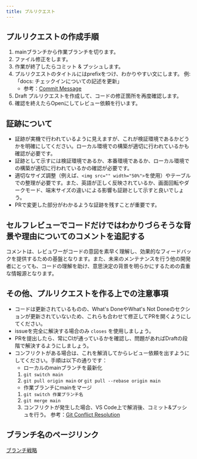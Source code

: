 ```yaml
---
title: プルリクエスト
---
```


## プルリクエストの作成手順

1. mainブランチから作業ブランチを切ります。
1. ファイル修正をします。
1. 作業が終了したらコミット & プッシュします。
1. プルリクエストのタイトルにはprefixをつけ、わかりやすい文にします。
例: 「docs: チェックインについての記述を更新」
   - 参考：[Commit Message](/engineering/git)
1. Draft プルリクエストを作成して、コードの修正箇所を再度確認します。
1. 確認を終えたらOpenにしてレビュー依頼を行います。

## 証跡について

- 証跡が実機で行われているように見えますが、これが検証環境であるかどうかを明確にしてください。ローカル環境での構築が適切に行われているかも確認が必要です。
- 証跡として示すには検証環境であるか、本番環境であるか、ローカル環境での構築が適切に行われているかの確認が必要です。
- 適切なサイズ調整（例えば、`<img src="" width="50%">`を使用）やテーブルでの整理が必要です。また、英語が正しく反映されているか、画面回転やダークモード、端末サイズの違いによる影響も証跡として示すと良いでしょう。
- PRで変更した部分がわかるような証跡を残すことが重要です。

## セルフレビューでコードだけではわかりづらそうな背景や理由についてのコメントを追記する

コメントは、レビュワーがコードの意図を素早く理解し、効果的なフィードバックを提供するための基盤となります。また、未来のメンテナンスを行う他の開発者にとっても、コードの理解を助け、意思決定の背景を明らかにするための貴重な情報源となります。

## その他、プルリクエストを作る上での注意事項

- コードは更新されているものの、What's DoneやWhat's Not Doneのセクションが更新されていないため、これらも合わせて修正してPRを開くようにしてください。
- issueを完全に解決する場合のみ `closes` を使用しましょう。
- PRを提出したら、常にCIが通っているかを確認し、問題があればDraftの段階で解決するようにしましょう。
- コンフリクトがある場合は、これを解消してからレビュー依頼を出すようにしてください。手順は以下の通りです：
  - ローカルのmainブランチを最新化
  1. `git switch main`
  1. `git pull origin main` or `git pull --rebase origin main`
  - 作業ブランチにmainをマージ
  1. `git switch 作業ブランチ名`
  1. `git merge main`
  1. コンフリクトが発生した場合、VS Code上で解消後、コミット&プッシュを行う。
  参考：[Git Conflict Resolution](https://qiita.com/crarrry/items/c5964512e21e383b73da)

## ブランチ名のページリンク

[ブランチ戦略](/engineering/branch-strategy.md)
